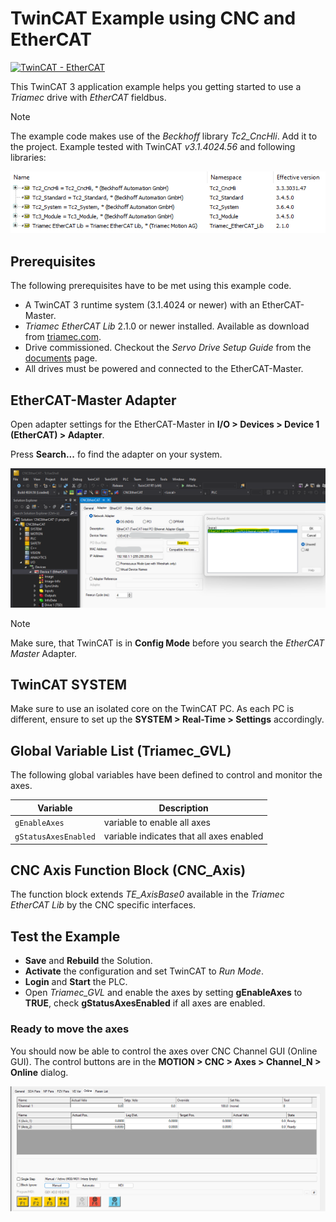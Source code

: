 # TwinCAT Example using CNC and EtherCAT
[![TwinCAT - EtherCAT](https://img.shields.io/static/v1?label=TwinCAT&message=EtherCAT&color=b51839)](https://www.triamec.com/de/beckhoff-tam-integration-ethercat.html)

This TwinCAT 3 application example helps you getting started to use a *Triamec* drive with *EtherCAT* fieldbus.

> [!NOTE]
> The example code makes use of the *Beckhoff* library *Tc2_CncHli*. Add it to the project.
> Example tested with TwinCAT *v3.1.4024.56* and following libraries:

![Library](./doc/LibraryCNC.png)

## Prerequisites

The following prerequisites have to be met using this example code.

- A TwinCAT 3 runtime system (3.1.4024 or newer) with an EtherCAT-Master.
- *Triamec EtherCAT Lib* 2.1.0 or newer installed. Available as download from [triamec.com](https://www.triamec.com/en/ethercat.html).
- Drive commissioned. Checkout the *Servo Drive Setup Guide* from the [documents](https://www.triamec.com/en/documents.html) page.
- All drives must be powered and connected to the EtherCAT-Master.

## EtherCAT-Master Adapter
Open adapter settings for the EtherCAT-Master in **I/O > Devices > Device 1 (EtherCAT) > Adapter**.

Press **Search...** fo find the adapter on your system.

![EtherCAT Master Adapter](./doc/EtherCATMaster.png)

> [!NOTE]
> Make sure, that TwinCAT is in **Config Mode** before you search the *EtherCAT Master* Adapter.

## TwinCAT SYSTEM

Make sure to use an isolated core on the TwinCAT PC. As each PC is different, ensure to set up the **SYSTEM > Real-Time > Settings** accordingly. 

## Global Variable List (Triamec_GVL)

The following global variables have been defined to control and monitor the axes.

| Variable              | Description                                |
| --------------------- | ------------------------------------------ |
| `gEnableAxes`         | variable to enable all axes                |
| `gStatusAxesEnabled`  | variable indicates that all axes enabled   |

## CNC Axis Function Block (CNC_Axis)

The function block extends *TE_AxisBase0* available in the *Triamec EtherCAT Lib* by the CNC specific interfaces.

## Test the Example

- **Save** and **Rebuild** the Solution.
- **Activate** the configuration and set TwinCAT to *Run Mode*.
- **Login** and **Start** the PLC.
- Open *Triamec_GVL* and enable the axes by setting **gEnableAxes** to **TRUE**, check **gStatusAxesEnabled** if all axes are enabled.

### Ready to move the axes

You should now be able to control the axes over CNC Channel GUI (Online GUI).
The control buttons are in the **MOTION > CNC > Axes > Channel_N > Online** dialog.

![Online Dialog](./doc/OnlineDialog.png)


